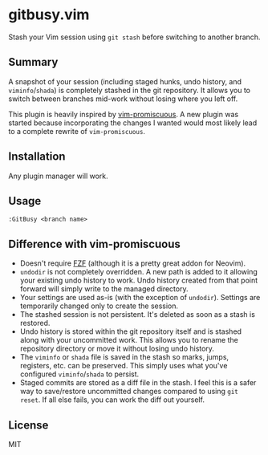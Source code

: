 # gitbusy.vim

Stash your Vim session using `git stash` before switching to another branch.


## Summary

A snapshot of your session (including staged hunks, undo history, and
`viminfo`/`shada`) is completely stashed in the git repository.  It allows you
to switch between branches mid-work without losing where you left off.

This plugin is heavily inspired by [vim-promiscuous][1].  A new plugin was
started because incorporating the changes I wanted would most likely lead to a
complete rewrite of `vim-promiscuous`.


## Installation

Any plugin manager will work.


## Usage

```vim
:GitBusy <branch name>
```


## Difference with vim-promiscuous

- Doesn't require [FZF][2] (although it is a pretty great addon for Neovim).
- `undodir` is not completely overridden.  A new path is added to it allowing
  your existing undo history to work.  Undo history created from that point
  forward will simply write to the managed directory.
- Your settings are used as-is (with the exception of `undodir`).  Settings are
  temporarily changed only to create the session.
- The stashed session is not persistent.  It's deleted as soon as a stash is
  restored.
- Undo history is stored within the git repository itself and is stashed along
  with your uncommitted work.  This allows you to rename the repository
  directory or move it without losing undo history.
- The `viminfo` or `shada` file is saved in the stash so marks, jumps,
  registers, etc. can be preserved.  This simply uses what you've configured
  `viminfo`/`shada` to persist.
- Staged commits are stored as a diff file in the stash.  I feel this is a
  safer way to save/restore uncommitted changes compared to using `git reset`.
  If all else fails, you can work the diff out yourself.


## License

MIT


[1]: https://github.com/shuber/vim-promiscuous
[2]: https://github.com/junegunn/fzf

